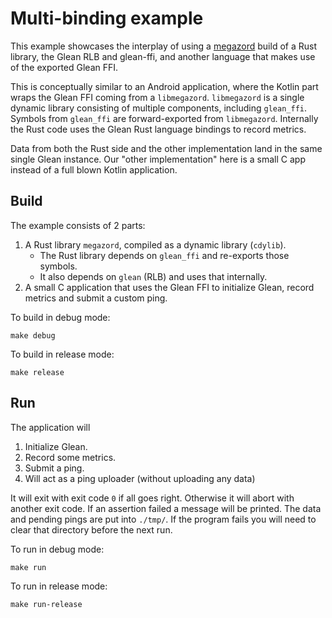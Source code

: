 # Multi-binding example

This example showcases the interplay of using a [megazord] build of a Rust library, the Glean RLB and glean-ffi,
and another language that makes use of the exported Glean FFI.

This is conceptually similar to an Android application, where the Kotlin part wraps the Glean FFI coming from a `libmegazord`.
`libmegazord` is a single dynamic library consisting of multiple components, including `glean_ffi`.
Symbols from `glean_ffi` are forward-exported from `libmegazord`.
Internally the Rust code uses the Glean Rust language bindings to record metrics.

Data from both the Rust side and the other implementation land in the same single Glean instance.
Our "other implementation" here is a small C app instead of a full blown Kotlin application.

## Build

The example consists of 2 parts:

1. A Rust library `megazord`, compiled as a dynamic library (`cdylib`).
    * The Rust library depends on `glean_ffi` and re-exports those symbols.
    * It also depends on `glean` (RLB) and uses that internally.
2. A small C application that uses the Glean FFI to initialize Glean, record metrics and submit a custom ping.

To build in debug mode:

```
make debug
```

To build in release mode:

```
make release
```

## Run

The application will

1. Initialize Glean.
2. Record some metrics.
3. Submit a ping.
4. Will act as a ping uploader (without uploading any data)

It will exit with exit code `0` if all goes right.
Otherwise it will abort with another exit code. If an assertion failed a message will be printed.
The data and pending pings are put into `./tmp/`.
If the program fails you will need to clear that directory before the next run.

To run in debug mode:

```
make run
```

To run in release mode:

```
make run-release
```

[megazord]: https://github.com/mozilla/application-services/blob/043d8a317b86390113d10115d9dfee23de49e15c/docs/design/megazords.md
